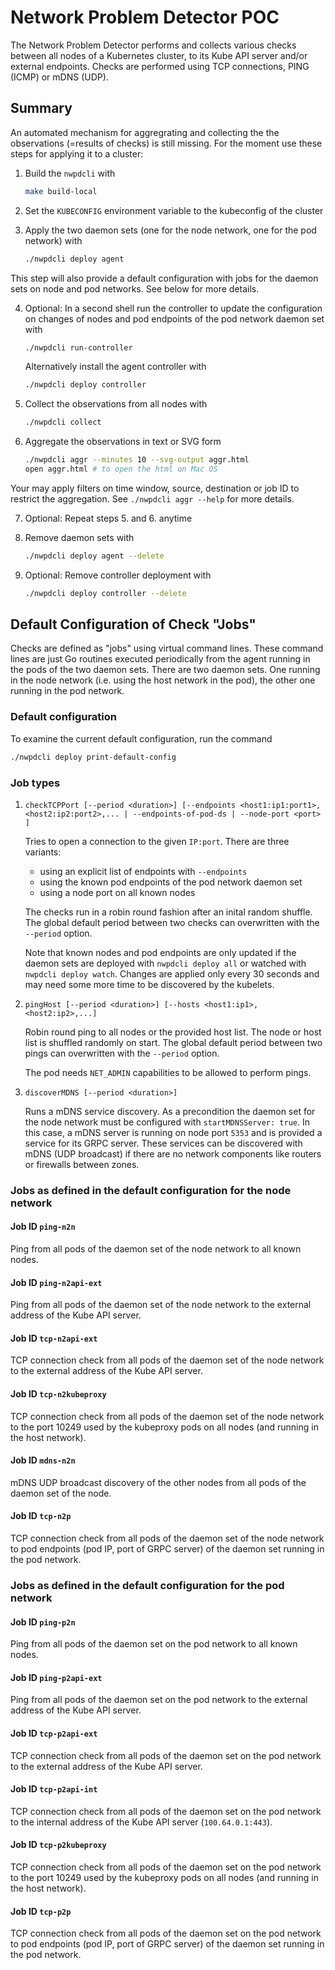 # Network Problem Detector POC

The Network Problem Detector performs and collects various checks between all nodes of a Kubernetes cluster, to its Kube API server and/or external endpoints. Checks are performed using TCP connections, PING (ICMP) or mDNS (UDP).

## Summary

An automated mechanism for aggregrating and collecting the the observations (=results of checks) is still missing. For the moment use these steps for applying it to a cluster:

1. Build the `nwpdcli` with

   ```bash
   make build-local
   ```

2. Set the `KUBECONFIG` environment variable to the kubeconfig of the cluster

3. Apply the two daemon sets (one for the node network, one for the pod network) with

   ```bash
   ./nwpdcli deploy agent
   ```

This step will also provide a default configuration with jobs for the daemon sets on node and pod networks. See below for more details.

4. Optional: In a second shell run the controller to update the configuration on changes of nodes and pod endpoints of the pod network daemon set with

   ```bash
   ./nwpdcli run-controller 
   ```

   Alternatively install the agent controller with

   ```bash
   ./nwpdcli deploy controller 
   ```

6. Collect the observations from all nodes with

   ```bash
   ./nwpdcli collect
   ```

7. Aggregate the observations in text or SVG form

   ```bash
   ./nwpdcli aggr --minutes 10 --svg-output aggr.html
   open aggr.html # to open the html on Mac OS
   ```

Your may apply filters on time window, source, destination or job ID to restrict the aggregation. See `./nwpdcli aggr --help` for more details.

7. Optional: Repeat steps 5. and 6. anytime

8. Remove daemon sets with

   ```bash
   ./nwpdcli deploy agent --delete
   ```

9. Optional: Remove controller deployment  with

   ```bash
   ./nwpdcli deploy controller --delete
   ```

## Default Configuration of Check "Jobs"

Checks are defined as "jobs" using virtual command lines. These command lines are just Go routines executed periodically from the agent running in the pods of the two daemon sets.
There are two daemon sets. One running in the node network (i.e. using the host network in the pod), the other one running in the pod network.

### Default configuration

To examine the current default configuration, run the command

```bash
./nwpdcli deploy print-default-config
```

### Job types

1. `checkTCPPort [--period <duration>] [--endpoints <host1:ip1:port1>,<host2:ip2:port2>,... | --endpoints-of-pod-ds | --node-port <port> ]`

   Tries to open a connection to the given `IP:port`. There are three variants:
   - using an explicit list of endpoints with `--endpoints`
   - using the known pod endpoints of the pod network daemon set
   - using a node port on all known nodes

   The checks run in a robin round fashion after an inital random shuffle. The global default period between two checks can overwritten with the `--period` option.

   Note that known nodes and pod endpoints are only updated if the
   daemon sets are deployed with `nwpdcli deploy all` or watched with `nwpdcli deploy watch`. Changes are applied only every 30 seconds and may need some more time to be discovered by the kubelets.

2. `pingHost [--period <duration>] [--hosts <host1:ip1>,<host2:ip2>,...]`

   Robin round ping to all nodes or the provided host list. The  node or host list is shuffled randomly on start.
   The global default period between two pings can overwritten with the `--period` option.

   The pod needs `NET_ADMIN` capabilities to be allowed to perform pings.

3. `discoverMDNS [--period <duration>]`

   Runs a mDNS service discovery. As a precondition the daemon set for the node network must be configured with `startMDNSServer: true`. In this case, a mDNS server is running on node port `5353` and is provided a service for its GRPC server. These services can be discovered with mDNS (UDP broadcast) if there are no network components like routers or firewalls between zones.

### Jobs as defined in the default configuration for the **node network**

#### Job ID `ping-n2n`

Ping from all pods of the daemon set of the node network to all known nodes.

#### Job ID `ping-n2api-ext`

Ping from all pods of the daemon set of the node network to the external address of the Kube API server.

#### Job ID `tcp-n2api-ext`

TCP connection check from all pods of the daemon set of the node network to the external address of the Kube API server.

#### Job ID `tcp-n2kubeproxy`

TCP connection check from all pods of the daemon set of the node network to the port 10249 used by the kubeproxy pods on all nodes (and running in the host network).

#### Job ID `mdns-n2n`

mDNS UDP broadcast discovery of the other nodes from all pods of the daemon set of the node.

#### Job ID `tcp-n2p`

TCP connection check from all pods of the daemon set of the node network to pod endpoints (pod IP, port of GRPC server) of the daemon set running in the pod network.

### Jobs as defined in the default configuration for the **pod network**

#### Job ID `ping-p2n`

Ping from all pods of the daemon set on the pod network to all known nodes.

#### Job ID `ping-p2api-ext`

Ping from all pods of the daemon set on the pod network to the external address of the Kube API server.

#### Job ID `tcp-p2api-ext`

TCP connection check from all pods of the daemon set on the pod network to the external address of the Kube API server.

#### Job ID `tcp-p2api-int`

TCP connection check from all pods of the daemon set on the pod network to the internal address of the Kube API server (`100.64.0.1:443`).

#### Job ID `tcp-p2kubeproxy`

TCP connection check from all pods of the daemon set on the pod network to the port 10249 used by the kubeproxy pods on all nodes (and running in the host network).

#### Job ID `tcp-p2p`

TCP connection check from all pods of the daemon set on the pod network to pod endpoints (pod IP, port of GRPC server) of the daemon set running in the pod network.
